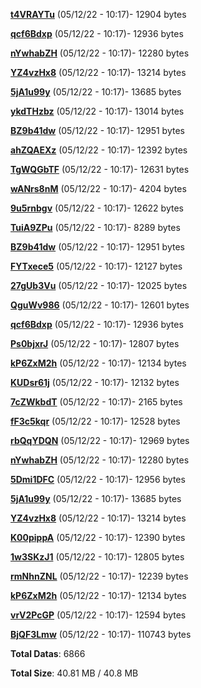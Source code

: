 [**t4VRAYTu**](/data/t4VRAYTu.txt) (05/12/22 - 10:17)- 12904 bytes

[**qcf6Bdxp**](/data/qcf6Bdxp.txt) (05/12/22 - 10:17)- 12936 bytes

[**nYwhabZH**](/data/nYwhabZH.txt) (05/12/22 - 10:17)- 12280 bytes

[**YZ4vzHx8**](/data/YZ4vzHx8.txt) (05/12/22 - 10:17)- 13214 bytes

[**5jA1u99y**](/data/5jA1u99y.txt) (05/12/22 - 10:17)- 13685 bytes

[**ykdTHzbz**](/data/ykdTHzbz.txt) (05/12/22 - 10:17)- 13014 bytes

[**BZ9b41dw**](/data/BZ9b41dw.txt) (05/12/22 - 10:17)- 12951 bytes

[**ahZQAEXz**](/data/ahZQAEXz.txt) (05/12/22 - 10:17)- 12392 bytes

[**TgWQGbTF**](/data/TgWQGbTF.txt) (05/12/22 - 10:17)- 12631 bytes

[**wANrs8nM**](/data/wANrs8nM.txt) (05/12/22 - 10:17)- 4204 bytes

[**9u5rnbgv**](/data/9u5rnbgv.txt) (05/12/22 - 10:17)- 12622 bytes

[**TuiA9ZPu**](/data/TuiA9ZPu.txt) (05/12/22 - 10:17)- 8289 bytes

[**BZ9b41dw**](/data/BZ9b41dw.txt) (05/12/22 - 10:17)- 12951 bytes

[**FYTxece5**](/data/FYTxece5.txt) (05/12/22 - 10:17)- 12127 bytes

[**27gUb3Vu**](/data/27gUb3Vu.txt) (05/12/22 - 10:17)- 12025 bytes

[**QguWv986**](/data/QguWv986.txt) (05/12/22 - 10:17)- 12601 bytes

[**qcf6Bdxp**](/data/qcf6Bdxp.txt) (05/12/22 - 10:17)- 12936 bytes

[**Ps0bjxrJ**](/data/Ps0bjxrJ.txt) (05/12/22 - 10:17)- 12807 bytes

[**kP6ZxM2h**](/data/kP6ZxM2h.txt) (05/12/22 - 10:17)- 12134 bytes

[**KUDsr61j**](/data/KUDsr61j.txt) (05/12/22 - 10:17)- 12132 bytes

[**7cZWkbdT**](/data/7cZWkbdT.txt) (05/12/22 - 10:17)- 2165 bytes

[**fF3c5kqr**](/data/fF3c5kqr.txt) (05/12/22 - 10:17)- 12528 bytes

[**rbQqYDQN**](/data/rbQqYDQN.txt) (05/12/22 - 10:17)- 12969 bytes

[**nYwhabZH**](/data/nYwhabZH.txt) (05/12/22 - 10:17)- 12280 bytes

[**5Dmi1DFC**](/data/5Dmi1DFC.txt) (05/12/22 - 10:17)- 12956 bytes

[**5jA1u99y**](/data/5jA1u99y.txt) (05/12/22 - 10:17)- 13685 bytes

[**YZ4vzHx8**](/data/YZ4vzHx8.txt) (05/12/22 - 10:17)- 13214 bytes

[**K00pippA**](/data/K00pippA.txt) (05/12/22 - 10:17)- 12390 bytes

[**1w3SKzJ1**](/data/1w3SKzJ1.txt) (05/12/22 - 10:17)- 12805 bytes

[**rmNhnZNL**](/data/rmNhnZNL.txt) (05/12/22 - 10:17)- 12239 bytes

[**kP6ZxM2h**](/data/kP6ZxM2h.txt) (05/12/22 - 10:17)- 12134 bytes

[**vrV2PcGP**](/data/vrV2PcGP.txt) (05/12/22 - 10:17)- 12594 bytes

[**BjQF3Lmw**](/data/BjQF3Lmw.txt) (05/12/22 - 10:17)- 110743 bytes

**Total Datas**: 6866

**Total Size**: 40.81 MB / 40.8 MB